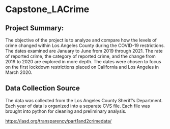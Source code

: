 # Capstone_LACrime

## Project Summary: 
The objective of the project is to analyze and compare how the levels of crime changed within Los Angeles County during the COVID-19 restrictions. The dates examined are January to June from 2019 through 2021. The rate of reported crime, the category of reported crime, and the change from 2019 to 2020 are explored in more depth. The dates were chosen to focus on the first lockdown restrictions placed on California and Los Angeles in March 2020.

## Data Collection Source
The data was collected from the Los Angeles County Sheriff’s Department. Each year of data is organized into a separate CVS file. Each file was brought into python for cleaning and preliminary analysis.  

https://lasd.org/transparency/part1and2crimedata/
